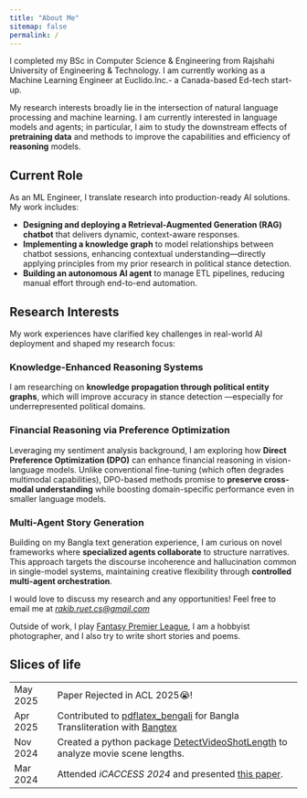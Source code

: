 ```yaml
---
title: "About Me"
sitemap: false
permalink: /
---
```


<link href="https://cdn.jsdelivr.net/npm/bootstrap-icons/font/bootstrap-icons.css" rel="stylesheet">
<link rel="stylesheet" href="../assets/style.css">

I completed my BSc in Computer Science & Engineering from Rajshahi University of Engineering & Technology. I am currently working as a Machine Learning Engineer at Euclido.Inc.- a Canada-based Ed-tech start-up. 

My research interests broadly lie in the intersection of natural language processing and machine learning. I am currently interested in language models and agents; in particular, I aim to study the downstream effects of **pretraining data** and methods to improve the capabilities and efficiency of **reasoning** models. 

## Current Role  
As an ML Engineer, I translate research into production-ready AI solutions. My work includes:  

- **Designing and deploying a Retrieval-Augmented Generation (RAG) chatbot** that delivers dynamic, context-aware responses.  
- **Implementing a knowledge graph** to model relationships between chatbot sessions, enhancing contextual understanding—directly applying principles from my prior research in political stance detection.  
- **Building an autonomous AI agent** to manage ETL pipelines, reducing manual effort through end-to-end automation.  

## Research Interests 
My work experiences have clarified key challenges in real-world AI deployment and shaped my research focus:  

### Knowledge-Enhanced Reasoning Systems  
I am researching on **knowledge propagation through political entity graphs**, which will improve accuracy in stance detection —especially for underrepresented political domains.

### Financial Reasoning via Preference Optimization  
Leveraging my sentiment analysis background, I am exploring how **Direct Preference Optimization (DPO)** can enhance financial reasoning in vision-language models. Unlike conventional fine-tuning (which often degrades multimodal capabilities), DPO-based methods promise to **preserve cross-modal understanding** while boosting domain-specific performance even in smaller language models.  

### Multi-Agent Story Generation  
Building on my Bangla text generation experience, I am curious on novel frameworks where **specialized agents collaborate** to structure narratives. This approach targets the discourse incoherence and hallucination common in single-model systems, maintaining creative flexibility through **controlled multi-agent orchestration**.

<!-- 
Below are a few questions I am interested in:

<p class="header">Data:</p>
<ul>
<li>How does pretraining data influence language models as sources of knowledge? <a href="https://arxiv.org/abs/2403.12958">Dated Data</a></li>
<li>Can we attribute content generated by models back to their pretraining corpus?</li>
<li>How do we best correct misalignments arising from knowledge conflicts in models' pretraining data?</li>
</ul>
	
<p class="header">Reasoning:</p>
<ul>
<li>Can we make reasoning models more efficient by shifting away from a discrete token space and perform reasoning in continuous latent space? <a href="https://arxiv.org/abs/2412.13171">Compressed Chain of Thought</a></li>
<li>How much better would reasoning models be if trained with process rewards rather than just outcome rewards?</li>
<li>How can we construct environments with verifiable rewards and/or induce structure into reasoning chains to make models more capabale and efficient?</li>
</ul>
-->

I would love to discuss my research and any opportunities! Feel free to email me at *rakib.ruet.cs@gmail.com*

Outside of work, I play <a href="https://fantasy.premierleague.com/entry/1519949/event/1">Fantasy Premier League</a>, I am a hobbyist photographer, and I also try to write short stories and poems.

Slices of life
---
 
<table>
	<tr>
		<td width="15%">May 2025</td><td>Paper Rejected in ACL 2025😭!</td>
  	</tr>
	<tr>
		<td width="15%">Apr 2025</td><td>Contributed to <a href="https://github.com/aritraghsh09/pdflatex_bengali">pdflatex_bengali</a> for Bangla Transliteration with <a href="https://medium.com/@rakib1703115/writing-bangla-in-pdflatex-now-made-easy-53e43ab6f172">Bangtex</a> </td>
  	</tr>
	<tr>
		<td width="15%">Nov 2024</td><td>Created a python package <a href="https://pypi.org/project/DetectVideoShotLength/">DetectVideoShotLength</a> to analyze movie scene lengths.</td>
  	</tr>
<!-- 	<tr>
		<td width="15%">Oct 2024</td><td>Attended CoLM 2024 and presented Dated Data <b>(Outstanding Paper Award, 0.4% <i class="bi bi-trophy"></i>)</b></td>
	</tr>
	<tr>
		<td width="15%">Jul 2024</td><td>Dated Data accepted to CoLM 2024!</td>
	</tr> -->
	<tr>
		<td width="15%">Mar 2024</td><td>Attended <i>iCACCESS 2024</i> and presented <a href="https://ieeexplore.ieee.org/document/10499554">this paper</a>.
		</td>
	</tr>
</table>
